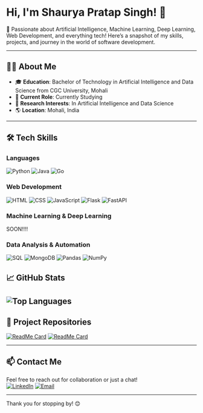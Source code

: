 # Hi, I'm Shaurya Pratap Singh! 👋

🚀 Passionate about Artificial Intelligence, Machine Learning, Deep Learning, Web Development, and everything tech! Here’s a snapshot of my skills, projects, and journey in the world of software development.

---

## 👩‍💻 About Me
- 🎓 **Education**: Bachelor of Technology in Artificial Intelligence and Data Science from CGC University, Mohali
- 💼 **Current Role**: Currently Studying  
- 🏅 **Research Interests**: In Artificial Intelligence and Data Science
- 🌎 **Location**: Mohali, India  

---

## 🛠️ Tech Skills

### **Languages**
![Python](https://img.shields.io/badge/-Python-3776AB?style=flat&logo=python&logoColor=white)
![Java](https://img.shields.io/badge/-Java-007396?style=flat&logo=java&logoColor=white)
![Go](https://img.shields.io/badge/-Go-00ADD8?style=flat&logo=go&logoColor=white)

### **Web Development**
![HTML](https://img.shields.io/badge/-HTML-E34F26?style=flat&logo=html5&logoColor=white)
![CSS](https://img.shields.io/badge/-CSS-1572B6?style=flat&logo=css3&logoColor=white)
![JavaScript](https://img.shields.io/badge/-JavaScript-F7DF1E?style=flat&logo=javascript&logoColor=black)
![Flask](https://img.shields.io/badge/-Flask-000000?style=flat&logo=flask&logoColor=white)
![FastAPI](https://img.shields.io/badge/-FastAPI-009688?style=flat&logo=fastapi&logoColor=white)

### **Machine Learning & Deep Learning**
SOON!!!!

### **Data Analysis & Automation**
![SQL](https://img.shields.io/badge/-SQL-4479A1?style=flat&logo=postgresql&logoColor=white)
![MongoDB](https://img.shields.io/badge/-MongoDB-47A248?style=flat&logo=mongodb&logoColor=white)
![Pandas](https://img.shields.io/badge/-Pandas-150458?style=flat&logo=pandas&logoColor=white)
![NumPy](https://img.shields.io/badge/-NumPy-013243?style=flat&logo=numpy&logoColor=white)


## 📈 GitHub Stats
![Top Languages](https://github-readme-stats.vercel.app/api/top-langs/?username=akankshadhar2&layout=compact&theme=radical)
---
## 💼 Project Repositories
[![ReadMe Card](https://github-readme-stats.vercel.app/api/pin/?username=ShauryaSingh1709&repo=Company-10K-Analyzer&theme=radical)](https://github.com/ShauryaSingh1709/PORTFOLIO.)
[![ReadMe Card](https://github-readme-stats.vercel.app/api/pin/?username=akankshadhar2&repo=DINOv2-KAN&theme=radical)](https://github.com/ShauryaSingh1709/Login)

---

## 📫 Contact Me

Feel free to reach out for collaboration or just a chat!  
[![LinkedIn](https://img.shields.io/badge/-LinkedIn-0077B5?style=flat&logo=linkedin&logoColor=white)](https://www.linkedin.com/in/shaurya2006/)
[![Email](https://img.shields.io/badge/-Email-D14836?style=flat&logo=gmail&logoColor=white)](mailto:shaurya17092006@gmail.com)

---

Thank you for stopping by! 😊
